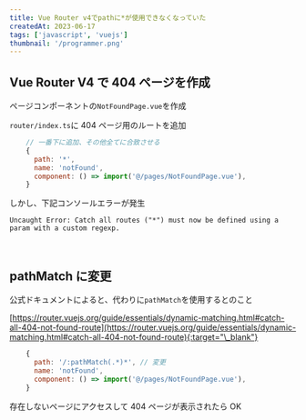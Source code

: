 ```yaml
---
title: Vue Router v4でpathに*が使用できなくなっていた
createdAt: 2023-06-17
tags: ['javascript', 'vuejs']
thumbnail: '/programmer.png'
---
```


## Vue Router V4 で 404 ページを作成

ページコンポーネントの`NotFoundPage.vue`を作成

`router/index.ts`に 404 ページ用のルートを追加

```javascript
    // 一番下に追加、その他全てに合致させる
    {
      path: '*',
      name: 'notFound',
      component: () => import('@/pages/NotFoundPage.vue'),
    }
```

しかし、下記コンソールエラーが発生

`Uncaught Error: Catch all routes ("*") must now be defined using a param with a custom regexp.`

<br />

## pathMatch に変更

公式ドキュメントによると、代わりに`pathMatch`を使用するとのこと

[https://router.vuejs.org/guide/essentials/dynamic-matching.html#catch-all-404-not-found-route](https://router.vuejs.org/guide/essentials/dynamic-matching.html#catch-all-404-not-found-route){:target="\_blank"}

```javascript
    {
      path: '/:pathMatch(.*)*', // 変更
      name: 'notFound',
      component: () => import('@/pages/NotFoundPage.vue'),
    }
```

存在しないページにアクセスして 404 ページが表示されたら OK

